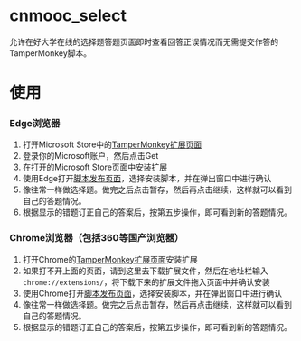 # cnmooc_select
允许在好大学在线的选择题答题页面即时查看回答正误情况而无需提交作答的TamperMonkey脚本。
# 使用
### Edge浏览器
1. 打开Microsoft Store中的[TamperMonkey扩展页面](https://www.microsoft.com/en-us/p/tampermonkey/9nblggh5162s?activetab=pivot:overviewtab)
2. 登录你的Microsoft账户，然后点击Get
3. 在打开的Microsoft Store页面中安装扩展
4. 使用Edge打开[脚本发布页面](https://greasyfork.org/zh-CN/scripts/382050-%E5%A5%BD%E5%A4%A7%E5%AD%A6%E5%9C%A8%E7%BA%BF%E9%80%89%E6%8B%A9%E9%A2%98%E7%AD%94%E9%A2%98%E6%83%85%E5%86%B5%E6%9F%A5%E7%9C%8B)，选择安装脚本，并在弹出窗口中进行确认
5. 像往常一样做选择题。做完之后点击暂存，然后再点击继续，这样就可以看到自己的答题情况。
6. 根据显示的错题订正自己的答案后，按第五步操作，即可看到新的答题情况。
### Chrome浏览器（包括360等国产浏览器）
1. 打开Chrome的[TamperMonkey扩展页面](https://chrome.google.com/webstore/detail/tampermonkey/dhdgffkkebhmkfjojejmpbldmpobfkfo?hl=zh-CN)安装扩展
1. 如果打不开上面的页面，请到这里去下载扩展文件，然后在地址栏输入`chrome://extensions/`，将下载下来的扩展文件拖入页面中并确认安装
2. 使用Chrome打开[脚本发布页面](https://greasyfork.org/zh-CN/scripts/382050-%E5%A5%BD%E5%A4%A7%E5%AD%A6%E5%9C%A8%E7%BA%BF%E9%80%89%E6%8B%A9%E9%A2%98%E7%AD%94%E9%A2%98%E6%83%85%E5%86%B5%E6%9F%A5%E7%9C%8B)，选择安装脚本，并在弹出窗口中进行确认
3. 像往常一样做选择题。做完之后点击暂存，然后再点击继续，这样就可以看到自己的答题情况。
4. 根据显示的错题订正自己的答案后，按第五步操作，即可看到新的答题情况。
